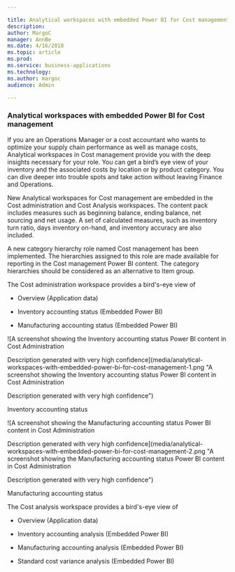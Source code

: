 ```yaml
---

title: Analytical workspaces with embedded Power BI for Cost management
description: 
author: MargoC
manager: AnnBe
ms.date: 4/16/2018
ms.topic: article
ms.prod: 
ms.service: business-applications
ms.technology: 
ms.author: margoc
audience: Admin

---
```

### Analytical workspaces with embedded Power BI for Cost management



If you are an Operations Manager or a cost accountant who wants to optimize your
supply chain performance as well as manage costs, Analytical workspaces in Cost
management provide you with the deep insights necessary for your role. You can
get a bird’s eye view of your inventory and the associated costs by location or
by product category. You can dive deeper into trouble spots and take action
without leaving Finance and Operations.

New Analytical workspaces for Cost management are embedded in the Cost
administration and Cost Analysis workspaces. The content pack includes measures
such as beginning balance, ending balance, net sourcing and net usage. A set of
calculated measures, such as inventory turn ratio, days inventory on-hand, and
inventory accuracy are also included.

A new category hierarchy role named Cost management has been implemented. The
hierarchies assigned to this role are made available for reporting in the Cost
management Power BI content. The category hierarchies should be considered as an
alternative to Item group.

The Cost administration workspace provides a bird's-eye view of

-   Overview (Application data)

-   Inventory accounting status (Embedded Power BI)

-   Manufacturing accounting status (Embedded Power BI)

![A screenshot showing the Inventory accounting status Power BI content in Cost Administration 


Description generated with very high confidence](media/analytical-workspaces-with-embedded-power-bi-for-cost-management-1.png "A screenshot showing the Inventory accounting status Power BI content in Cost Administration 


Description generated with very high confidence")
<!-- new FO Inventory accounting status overview.png -->


Inventory accounting status

![A screenshot showing the Manufacturing accounting status Power BI content in Cost Administration 


Description generated with very high confidence](media/analytical-workspaces-with-embedded-power-bi-for-cost-management-2.png "A screenshot showing the Manufacturing accounting status Power BI content in Cost Administration 


Description generated with very high confidence")
<!-- New FO Manufacturing accounting status overview.png -->


Manufacturing accounting status

The Cost analysis workspace provides a bird's-eye view of

-   Overview (Application data)

-   Inventory accounting analysis (Embedded Power BI)

-   Manufacturing accounting analysis (Embedded Power BI)

-   Standard cost variance analysis (Embedded Power BI)
